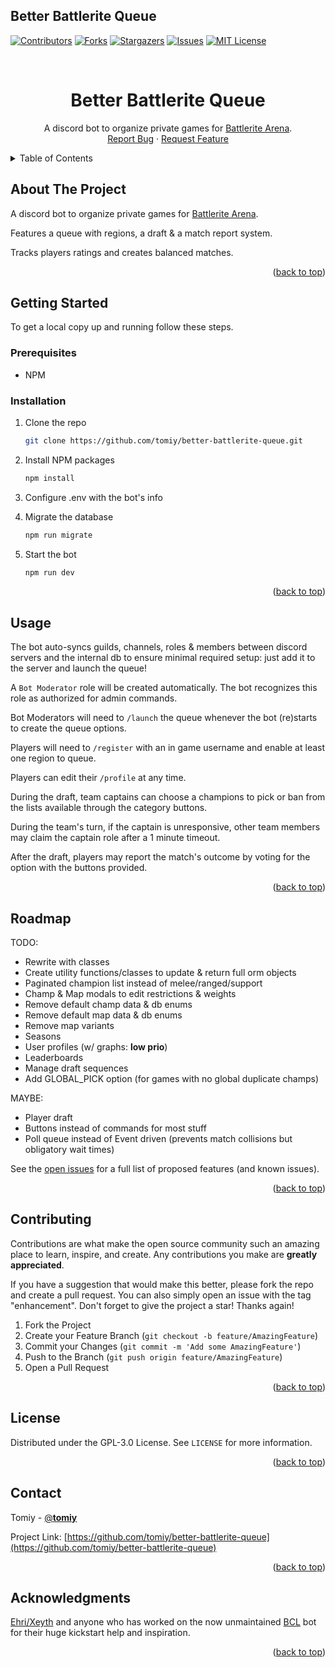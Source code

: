 ## Better Battlerite Queue

<a name="readme-top"></a>

[![Contributors][contributors-shield]][contributors-url]
[![Forks][forks-shield]][forks-url]
[![Stargazers][stars-shield]][stars-url]
[![Issues][issues-shield]][issues-url]
[![MIT License][license-shield]][license-url]

<!-- PROJECT LOGO -->
<br />
<div align="center">
<h1 align="center">Better Battlerite Queue</h1>
  <p align="center">
    A discord bot to organize private games for <a href="https://arena.battlerite.com/">Battlerite Arena</a>.
    <br />
    <a href="https://github.com/tomiy/better-battlerite-queue/issues">Report Bug</a>
    ·
    <a href="https://github.com/tomiy/better-battlerite-queue/issues">Request Feature</a>
  </p>
</div>

<!-- TABLE OF CONTENTS -->
<details>
  <summary>Table of Contents</summary>
  <ol>
    <li>
      <a href="#about-the-project">About The Project</a>
    </li>
    <li>
      <a href="#getting-started">Getting Started</a>
      <ul>
        <li><a href="#prerequisites">Prerequisites</a></li>
        <li><a href="#installation">Installation</a></li>
      </ul>
    </li>
    <li><a href="#usage">Usage</a></li>
    <li><a href="#roadmap">Roadmap</a></li>
    <li><a href="#contributing">Contributing</a></li>
    <li><a href="#license">License</a></li>
    <li><a href="#contact">Contact</a></li>
    <li><a href="#acknowledgments">Acknowledgments</a></li>
  </ol>
</details>

<!-- ABOUT THE PROJECT -->

## About The Project

A discord bot to organize private games for <a href="https://arena.battlerite.com/">Battlerite Arena</a>.

Features a queue with regions, a draft & a match report system.

Tracks players ratings and creates balanced matches.

<p align="right">(<a href="#readme-top">back to top</a>)</p>

<!-- GETTING STARTED -->

## Getting Started

To get a local copy up and running follow these steps.

### Prerequisites

- NPM

### Installation

1. Clone the repo
    ```sh
    git clone https://github.com/tomiy/better-battlerite-queue.git
    ```
2. Install NPM packages
    ```sh
    npm install
    ```
3. Configure .env with the bot's info

4. Migrate the database
    ```sh
    npm run migrate
    ```
5. Start the bot
    ```sh
    npm run dev
    ```
    <p align="right">(<a href="#readme-top">back to top</a>)</p>

<!-- USAGE EXAMPLES -->

## Usage

The bot auto-syncs guilds, channels, roles & members between discord servers and the internal db to ensure minimal required setup: just add it to the server and launch the queue!

A `Bot Moderator` role will be created automatically. The bot recognizes this role as authorized for admin commands.

Bot Moderators will need to `/launch` the queue whenever the bot (re)starts to create the queue options.

Players will need to `/register` with an in game username and enable at least one region to queue.

Players can edit their `/profile` at any time.

During the draft, team captains can choose a champions to pick or ban from the lists available through the category buttons.

During the team's turn, if the captain is unresponsive, other team members may claim the captain role after a 1 minute timeout.

After the draft, players may report the match's outcome by voting for the option with the buttons provided.

<p align="right">(<a href="#readme-top">back to top</a>)</p>

<!-- ROADMAP -->

## Roadmap

TODO:

- Rewrite with classes
- Create utility functions/classes to update & return full orm objects
- Paginated champion list instead of melee/ranged/support
- Champ & Map modals to edit restrictions & weights
- Remove default champ data & db enums
- Remove default map data & db enums
- Remove map variants
- Seasons
- User profiles (w/ graphs: **low prio**)
- Leaderboards
- Manage draft sequences
- Add GLOBAL_PICK option (for games with no global duplicate champs)

MAYBE:

- Player draft
- Buttons instead of commands for most stuff
- Poll queue instead of Event driven (prevents match collisions but obligatory wait times)

See the [open issues](https://github.com/tomiy/better-battlerite-queue/issues) for a full list of proposed features (and known issues).

<p align="right">(<a href="#readme-top">back to top</a>)</p>

<!-- CONTRIBUTING -->

## Contributing

Contributions are what make the open source community such an amazing place to learn, inspire, and create. Any contributions you make are **greatly appreciated**.

If you have a suggestion that would make this better, please fork the repo and create a pull request. You can also simply open an issue with the tag "enhancement".
Don't forget to give the project a star! Thanks again!

1. Fork the Project
2. Create your Feature Branch (`git checkout -b feature/AmazingFeature`)
3. Commit your Changes (`git commit -m 'Add some AmazingFeature'`)
4. Push to the Branch (`git push origin feature/AmazingFeature`)
5. Open a Pull Request

<p align="right">(<a href="#readme-top">back to top</a>)</p>

<!-- LICENSE -->

## License

Distributed under the GPL-3.0 License. See `LICENSE` for more information.

<p align="right">(<a href="#readme-top">back to top</a>)</p>

<!-- CONTACT -->

## Contact

Tomiy - [@**tomiy**](https://twitter.com/__tomiy__)

Project Link: [https://github.com/tomiy/better-battlerite-queue](https://github.com/tomiy/better-battlerite-queue)

<p align="right">(<a href="#readme-top">back to top</a>)</p>

<!-- ACKNOWLEDGMENTS -->

## Acknowledgments

[Ehri/Xeyth](https://github.com/Xeythhhh) and anyone who has worked on the now unmaintained [BCL](https://github.com/Xeythhhh/Battlerite-Community-League) bot for their huge kickstart help and inspiration.

<p align="right">(<a href="#readme-top">back to top</a>)</p>

<!-- MARKDOWN LINKS & IMAGES -->
<!-- https://www.markdownguide.org/basic-syntax/#reference-style-links -->

[contributors-shield]: https://img.shields.io/github/contributors/tomiy/better-battlerite-queue.svg?style=for-the-badge
[contributors-url]: https://github.com/tomiy/better-battlerite-queue/graphs/contributors
[forks-shield]: https://img.shields.io/github/forks/tomiy/better-battlerite-queue.svg?style=for-the-badge
[forks-url]: https://github.com/tomiy/better-battlerite-queue/network/members
[stars-shield]: https://img.shields.io/github/stars/tomiy/better-battlerite-queue.svg?style=for-the-badge
[stars-url]: https://github.com/tomiy/better-battlerite-queue/stargazers
[issues-shield]: https://img.shields.io/github/issues/tomiy/better-battlerite-queue.svg?style=for-the-badge
[issues-url]: https://github.com/tomiy/better-battlerite-queue/issues
[license-shield]: https://img.shields.io/github/license/tomiy/better-battlerite-queue.svg?style=for-the-badge
[license-url]: https://github.com/tomiy/better-battlerite-queue/blob/master/LICENSE.txt
